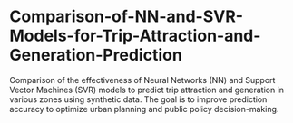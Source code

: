 # Comparison-of-NN-and-SVR-Models-for-Trip-Attraction-and-Generation-Prediction
Comparison of the effectiveness of Neural Networks (NN) and Support Vector Machines (SVR) models to predict trip attraction and generation in various zones using synthetic data. The goal is to improve prediction accuracy to optimize urban planning and public policy decision-making.
